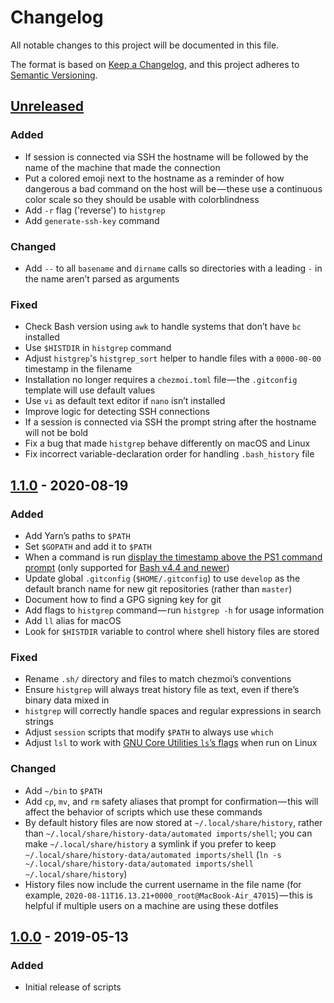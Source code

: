# Changelog
All notable changes to this project will be documented in this file.

The format is based on [Keep a Changelog](https://keepachangelog.com/en/1.0.0/),
and this project adheres to [Semantic Versioning](https://semver.org/spec/v2.0.0.html).

## [Unreleased]
### Added
- If session is connected via SSH the hostname will be followed by the name of the machine that made the connection
- Put a colored emoji next to the hostname as a reminder of how dangerous a bad command on the host will be — these use a continuous color scale so they should be usable with colorblindness
- Add `-r` flag ('reverse') to `histgrep`
- Add `generate-ssh-key` command

### Changed
- Add `--` to all `basename` and `dirname` calls so directories with a leading `-` in the name aren’t parsed as arguments

### Fixed
- Check Bash version using `awk` to handle systems that don’t have `bc` installed
- Use `$HISTDIR` in `histgrep` command
- Adjust `histgrep`'s `histgrep_sort` helper to handle files with a `0000-00-00` timestamp in the filename
- Installation no longer requires a `chezmoi.toml` file — the `.gitconfig` template will use default values
- Use `vi` as default text editor if `nano` isn’t installed
- Improve logic for detecting SSH connections
- If a session is connected via SSH the prompt string after the hostname will not be bold
- Fix a bug that made `histgrep` behave differently on macOS and Linux
- Fix incorrect variable-declaration order for handling `.bash_history` file

## [1.1.0] - 2020-08-19
### Added
- Add Yarn’s paths to `$PATH`
- Set `$GOPATH` and add it to `$PATH`
- When a command is run [display the timestamp above the PS1 command prompt](https://redandblack.io/blog/2020/bash-prompt-with-updating-time/) (only supported for [Bash v4.4 and newer](https://stromberg.dnsalias.org/~strombrg/PS0-prompt/))
- Update global `.gitconfig` (`$HOME/.gitconfig`) to use `develop` as the default branch name for new git repositories (rather than `master`)
- Document how to find a GPG signing key for git
- Add flags to `histgrep` command — run `histgrep -h` for usage information
- Add `ll` alias for macOS
- Look for `$HISTDIR` variable to control where shell history files are stored

### Fixed
- Rename `.sh/` directory and files to match chezmoi’s conventions
- Ensure `histgrep` will always treat history file as text, even if there’s binary data mixed in
- `histgrep` will correctly handle spaces and regular expressions in search strings
- Adjust `session` scripts that modify `$PATH` to always use `which`
- Adjust `lsl` to work with [GNU Core Utilities `ls`’s flags](https://www.gnu.org/software/coreutils/manual/html_node/General-output-formatting.html#General-output-formatting) when run on Linux

### Changed
- Add `~/bin` to `$PATH`
- Add `cp`, `mv`, and `rm` safety aliases that prompt for confirmation — this will affect the behavior of scripts which use these commands
- By default history files are now stored at `~/.local/share/history`, rather than `~/.local/share/history-data/automated imports/shell`; you can make `~/.local/share/history` a symlink if you prefer to keep `~/.local/share/history-data/automated imports/shell` (`ln -s ~/.local/share/history-data/automated imports/shell ~/.local/share/history`)
- History files now include the current username in the file name (for example, `2020-08-11T16.13.21+0000_root@MacBook-Air_47015`) — this is helpful if multiple users on a machine are using these dotfiles

## [1.0.0] - 2019-05-13
### Added
- Initial release of scripts

[Unreleased]: https://github.com/stilist/dotfiles/compare/v1.1.0...HEAD
[1.1.0]: https://github.com/stilist/dotfiles/compare/v1.0.0...v1.1.0
[1.0.0]: https://github.com/stilist/dotfiles/releases/tag/v1.0.0

